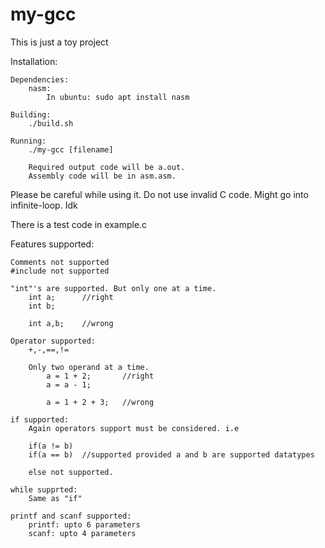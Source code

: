 # my-gcc

This is just a toy project

Installation: 
    
    Dependencies:
        nasm: 
            In ubuntu: sudo apt install nasm

    Building:
        ./build.sh

    Running:
        ./my-gcc [filename]

        Required output code will be a.out.
        Assembly code will be in asm.asm.

Please be careful while using it. Do not use invalid C code.
Might go into infinite-loop. Idk

There is a test code in example.c

Features supported:
    
    Comments not supported
    #include not supported

    "int"'s are supported. But only one at a time.
        int a;      //right
        int b;

        int a,b;    //wrong

    Operator supported:
        +,-,==,!=

        Only two operand at a time.
            a = 1 + 2;       //right
            a = a - 1;      

            a = 1 + 2 + 3;   //wrong

    if supported: 
        Again operators support must be considered. i.e
        
        if(a != b)
        if(a == b)  //supported provided a and b are supported datatypes

        else not supported.

    while supprted:
        Same as "if"
    
    printf and scanf supported:
        printf: upto 6 parameters
        scanf: upto 4 parameters